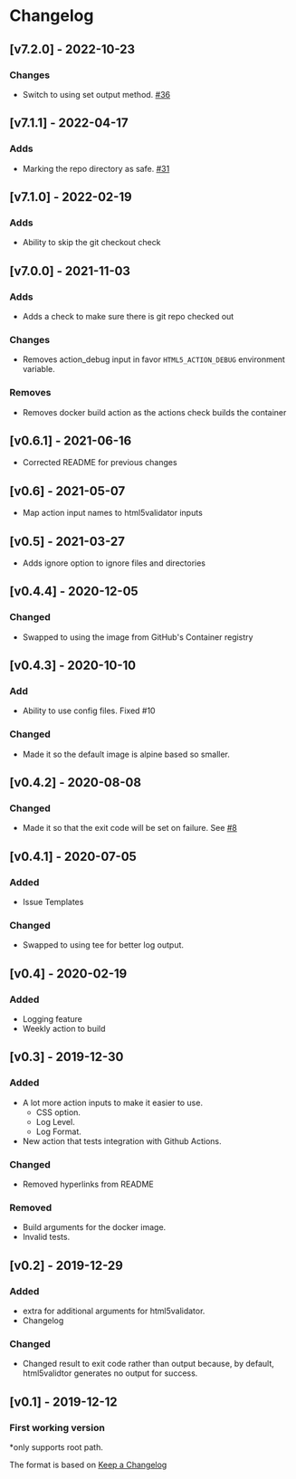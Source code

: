 <!-- markdownlint-disable MD024 -->
# Changelog

## [v7.2.0] - 2022-10-23

### Changes

* Switch to using set output method. [#36](https://github.com/Cyb3r-Jak3/html5validator-action/issues/36)

## [v7.1.1] - 2022-04-17

### Adds

* Marking the repo directory as safe. [#31](https://github.com/Cyb3r-Jak3/html5validator-action/issues/31)

## [v7.1.0] - 2022-02-19

### Adds

* Ability to skip the git checkout check

## [v7.0.0] - 2021-11-03

### Adds

* Adds a check to make sure there is git repo checked out

### Changes

* Removes action_debug input in favor `HTML5_ACTION_DEBUG` environment variable.

### Removes

* Removes docker build action as the actions check builds the container

## [v0.6.1] - 2021-06-16

* Corrected README for previous changes

## [v0.6] - 2021-05-07

* Map action input names to html5validator inputs

## [v0.5] - 2021-03-27

* Adds ignore option to ignore files and directories

## [v0.4.4] - 2020-12-05

### Changed

* Swapped to using the image from GitHub's Container registry

## [v0.4.3] - 2020-10-10

### Add

* Ability to use config files. Fixed #10

### Changed

* Made it so the default image is alpine based so smaller.

## [v0.4.2] - 2020-08-08

### Changed

* Made it so that the exit code will be set on failure. See [#8](https://github.com/Cyb3r-Jak3/html5validator-action/pull/8)

## [v0.4.1] - 2020-07-05

### Added

* Issue Templates

### Changed

* Swapped to using tee for better log output.

## [v0.4] - 2020-02-19

### Added

* Logging feature
* Weekly action to build

## [v0.3] - 2019-12-30

### Added

* A lot more action inputs to make it easier to use.
  * CSS option.
  * Log Level.
  * Log Format.
* New action that tests integration with Github Actions.

### Changed

* Removed hyperlinks from README

### Removed

* Build arguments for the docker image.
* Invalid tests.

## [v0.2] - 2019-12-29

### Added

* extra for additional arguments for html5validator.
* Changelog

### Changed

* Changed result to exit code rather than output because, by default, html5validtor generates no output for success.

## [v0.1] - 2019-12-12

### First working version

*only supports root path.

The format is based on [Keep a Changelog](https://keepachangelog.com/en/1.0.0/)
